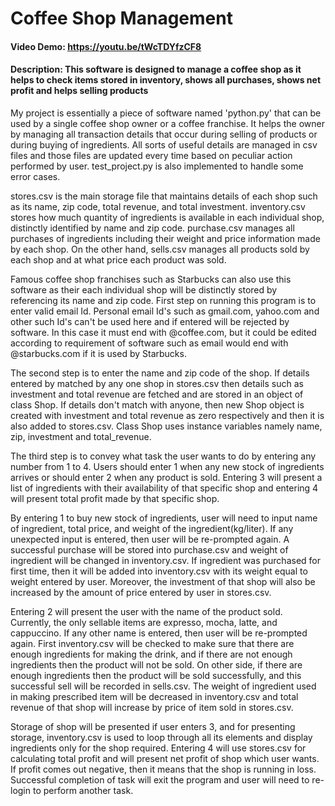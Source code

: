 # Coffee Shop Management
#### Video Demo: https://youtu.be/tWcTDYfzCF8
#### Description: This software is designed to manage a coffee shop as it helps to check items stored in inventory, shows all purchases, shows net profit and helps selling products
My project is essentially a piece of software named 'python.py' that can be used by a single coffee shop owner or a coffee franchise. It helps the owner by managing all transaction details that occur during selling of products or during buying of ingredients. All sorts of useful details are managed in csv files and those files are updated every time based on peculiar action performed by user. test_project.py is also implemented to handle some error cases.

stores.csv is the main storage file that maintains details of each shop such as its name, zip code, total revenue, and total investment. inventory.csv stores how much quantity of ingredients is available in each individual shop, distinctly identified by name and zip code. purchase.csv manages all purchases of ingredients including their weight and price information made by each shop. On the other hand, sells.csv manages all products sold by each shop and at what price each product was sold.

Famous coffee shop franchises such as Starbucks can also use this software as their each individual shop will be distinctly stored by referencing its name and zip code. First step on running this program is to enter valid email Id. Personal email Id's such as gmail.com, yahoo.com and other such Id's can't be used here and if entered will be rejected by software. In this case it must end with @coffee.com, but it could be edited according to requirement of software such as email would end with @starbucks.com if it is used by Starbucks.

The second step is to enter the name and zip code of the shop. If details entered by matched by any one shop in stores.csv then details such as investment and total revenue are fetched and are stored in an object of class Shop. If details don't match with anyone, then new Shop object is created with investment and total revenue as zero respectively and then it is also added to stores.csv. Class Shop uses instance variables namely name, zip, investment and total_revenue.

The third step is to convey what task the user wants to do by entering any number from 1 to 4. Users should enter 1 when any new stock of ingredients arrives or should enter 2 when any product is sold. Entering 3 will present a list of ingredients with their availability of that specific shop and entering 4 will present total profit made by that specific shop.

By entering 1 to buy new stock of ingredients, user will need to input name of ingredient, total price, and weight of the ingredient(kg/liter). If any unexpected input is entered, then user will be re-prompted again. A successful purchase will be stored into purchase.csv and weight of ingredient will be changed in inventory.csv. If ingredient was purchased for first time, then it will be added into inventory.csv with its weight equal to weight entered by user. Moreover, the investment of that shop will also be increased by the amount of price entered by user in stores.csv.

Entering 2 will present the user with the name of the product sold. Currently, the only sellable items are expresso, mocha, latte, and cappuccino. If any other name is entered, then user will be re-prompted again. First inventory.csv will be checked to make sure that there are enough ingredients for making the drink, and if there are not enough ingredients then the product will not be sold. On other side, if there are enough ingredients then the product will be sold successfully, and this successful sell will be recorded in sells.csv. The weight of ingredient used in making prescribed item will be decreased in inventory.csv and total revenue of that shop will increase by price of item sold in stores.csv.

Storage of shop will be presented if user enters 3, and for presenting storage, inventory.csv is used to loop through all its elements and display ingredients only for the shop required. Entering 4 will use stores.csv for calculating total profit and will present net profit of shop which user wants. If profit comes out negative, then it means that the shop is running in loss. Successful completion of task will exit the program and user will need to re-login to perform another task.
